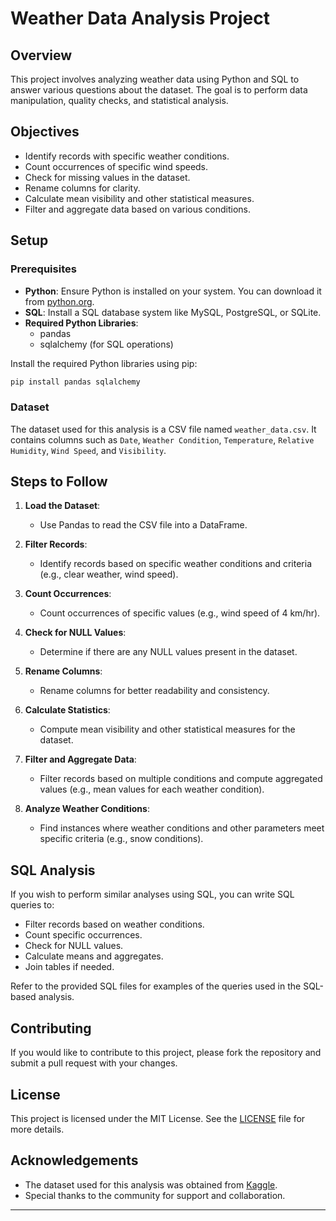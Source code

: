 
# Weather Data Analysis Project

## Overview

This project involves analyzing weather data using Python and SQL to answer various questions about the dataset. The goal is to perform data manipulation, quality checks, and statistical analysis.

## Objectives

- Identify records with specific weather conditions.
- Count occurrences of specific wind speeds.
- Check for missing values in the dataset.
- Rename columns for clarity.
- Calculate mean visibility and other statistical measures.
- Filter and aggregate data based on various conditions.

## Setup

### Prerequisites

- **Python**: Ensure Python is installed on your system. You can download it from [python.org](https://www.python.org/downloads/).
- **SQL**: Install a SQL database system like MySQL, PostgreSQL, or SQLite.
- **Required Python Libraries**:
  - pandas
  - sqlalchemy (for SQL operations)

Install the required Python libraries using pip:

```bash
pip install pandas sqlalchemy
```

### Dataset

The dataset used for this analysis is a CSV file named `weather_data.csv`. It contains columns such as `Date`, `Weather Condition`, `Temperature`, `Relative Humidity`, `Wind Speed`, and `Visibility`.

## Steps to Follow

1. **Load the Dataset**:
   - Use Pandas to read the CSV file into a DataFrame.

2. **Filter Records**:
   - Identify records based on specific weather conditions and criteria (e.g., clear weather, wind speed).

3. **Count Occurrences**:
   - Count occurrences of specific values (e.g., wind speed of 4 km/hr).

4. **Check for NULL Values**:
   - Determine if there are any NULL values present in the dataset.

5. **Rename Columns**:
   - Rename columns for better readability and consistency.

6. **Calculate Statistics**:
   - Compute mean visibility and other statistical measures for the dataset.

7. **Filter and Aggregate Data**:
   - Filter records based on multiple conditions and compute aggregated values (e.g., mean values for each weather condition).

8. **Analyze Weather Conditions**:
   - Find instances where weather conditions and other parameters meet specific criteria (e.g., snow conditions).

## SQL Analysis

If you wish to perform similar analyses using SQL, you can write SQL queries to:

- Filter records based on weather conditions.
- Count specific occurrences.
- Check for NULL values.
- Calculate means and aggregates.
- Join tables if needed.

Refer to the provided SQL files for examples of the queries used in the SQL-based analysis.

## Contributing

If you would like to contribute to this project, please fork the repository and submit a pull request with your changes.

## License

This project is licensed under the MIT License. See the [LICENSE](LICENSE) file for more details.

## Acknowledgements

- The dataset used for this analysis was obtained from [Kaggle](https://www.kaggle.com/datasets/ayushmi77al/weather-data-set-for-beginners).
- Special thanks to the community for support and collaboration.

---

